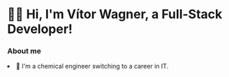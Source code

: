 # 👨‍💻 Hi, I'm Vítor Wagner, a Full-Stack Developer!

<h3><strong>About me</strong></h3>

<div align="left" style="display: inline_block">
  <li> 🧪 I'm a chemical engineer switching to a career in IT.</li>
